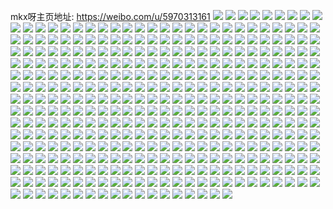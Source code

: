 mkx呀主页地址: https://weibo.com/u/5970313161 
![](https://wx4.sinaimg.cn/mw2000/006w2Pbzly1h9iqmndytxj30wi0v40uy.jpg) 
![](https://wx4.sinaimg.cn/mw2000/006w2Pbzly1h9iqmnlo2mj30wi0stq5y.jpg) 
![](https://wx4.sinaimg.cn/mw2000/006w2Pbzly1h9iqi37dekj30vc15sak1.jpg) 
![](https://wx4.sinaimg.cn/mw2000/006w2Pbzly1h9iqi3g6wej30vc15sdqm.jpg) 
![](https://wx4.sinaimg.cn/mw2000/006w2Pbzly1h9iqi3n39oj30vc0isdkt.jpg) 
![](https://wx4.sinaimg.cn/mw2000/006w2Pbzly1h9iqi7ttb7j30u01hctkn.jpg) 
![](https://wx4.sinaimg.cn/mw2000/006w2Pbzly1h9iqj05jrlj31yc0wib2a.jpg) 
![](https://wx4.sinaimg.cn/mw2000/006w2Pbzly1h96u039my7j30u01hcdwj.jpg) 
![](https://wx4.sinaimg.cn/mw2000/006w2Pbzly1h96u044lokj30u01hcndo.jpg) 
![](https://wx4.sinaimg.cn/mw2000/006w2Pbzly1h96u060kujj30u01hcww3.jpg) 
![](https://wx4.sinaimg.cn/mw2000/006w2Pbzly1h96u0chxhhj30wi1hbgyg.jpg) 
![](https://wx4.sinaimg.cn/mw2000/006w2Pbzly1h8waaeiylnj30uv0x3aga.jpg) 
![](https://wx4.sinaimg.cn/mw2000/006w2Pbzly1h8waaevfnfj30vc0x3n64.jpg) 
![](https://wx4.sinaimg.cn/mw2000/006w2Pbzly1h8waaf80szj30vc0y547w.jpg) 
![](https://wx4.sinaimg.cn/mw2000/006w2Pbzly1h8waag4lswj30v10wigt0.jpg) 
![](https://wx4.sinaimg.cn/mw2000/006w2Pbzly1h8waagw8o0j31qk20skg7.jpg) 
![](https://wx4.sinaimg.cn/mw2000/006w2Pbzly1h8ukx873syj32dc35snpe.jpg) 
![](https://wx4.sinaimg.cn/mw2000/006w2Pbzly1h8ukx8puk7j30re13y7ha.jpg) 
![](https://wx4.sinaimg.cn/mw2000/006w2Pbzly1h8ukx9rybvj30u01hcwrf.jpg) 
![](https://wx4.sinaimg.cn/mw2000/006w2Pbzly1h8kxynmrg7j31ng278qri.jpg) 
![](https://wx4.sinaimg.cn/mw2000/006w2Pbzly1h8kxymvf88j31p82bk1kx.jpg) 
![](https://wx4.sinaimg.cn/mw2000/006w2Pbzly1h8kxyogvaaj30vc15s133.jpg) 
![](https://wx4.sinaimg.cn/mw2000/006w2Pbzly1h8ioltbl3tj30vc15s7jk.jpg) 
![](https://wx4.sinaimg.cn/mw2000/006w2Pbzly1h8iolu5q6xj30vc15sh04.jpg) 
![](https://wx4.sinaimg.cn/mw2000/006w2Pbzly1h8iolxzvvyj31p91vd1ky.jpg) 
![](https://wx4.sinaimg.cn/mw2000/006w2Pbzly1h8iolycjazj31cb0r97ew.jpg) 
![](https://wx4.sinaimg.cn/mw2000/006w2Pbzly1h8iom0ppjtj30wi10ldlx.jpg) 
![](https://wx4.sinaimg.cn/mw2000/006w2Pbzly1h7ztdq9qhnj32c03404qq.jpg) 
![](https://wx4.sinaimg.cn/mw2000/006w2Pbzly1h7y64kq4jwj32c0340b2a.jpg) 
![](https://wx4.sinaimg.cn/mw2000/006w2Pbzly1h7y64lqqqij32c0340npe.jpg) 
![](https://wx4.sinaimg.cn/mw2000/006w2Pbzly1h7y64mgcp3j32c03401kx.jpg) 
![](https://wx4.sinaimg.cn/mw2000/006w2Pbzly1h7y64msh73j31dn1n8k3z.jpg) 
![](https://wx4.sinaimg.cn/mw2000/006w2Pbzly1h7y64olxtlj32c0340b2a.jpg) 
![](https://wx4.sinaimg.cn/mw2000/006w2Pbzly1h7y64pmd7nj32c0340qv5.jpg) 
![](https://wx4.sinaimg.cn/mw2000/006w2Pbzly1h7y64q8rnsj31mq1mikjl.jpg) 
![](https://wx4.sinaimg.cn/mw2000/006w2Pbzly1h7y64rgz5xj32c02v4u0y.jpg) 
![](https://wx4.sinaimg.cn/mw2000/006w2Pbzly1h7ux16yoifj30vb14dtm3.jpg) 
![](https://wx4.sinaimg.cn/mw2000/006w2Pbzly1h7ux1auhwhj30yp0q3jxb.jpg) 
![](https://wx4.sinaimg.cn/mw2000/006w2Pbzly1h7ux1bfj1wj30vc15salo.jpg) 
![](https://wx4.sinaimg.cn/mw2000/006w2Pbzly1h7ux1c0brij30vc15sqfi.jpg) 
![](https://wx4.sinaimg.cn/mw2000/006w2Pbzly1h7ux1d7axtj30vc15sgv6.jpg) 
![](https://wx4.sinaimg.cn/mw2000/006w2Pbzly1h7o8x0zobwj31sc2dsb29.jpg) 
![](https://wx4.sinaimg.cn/mw2000/006w2Pbzly1h7j152a2sgj30u01hctk4.jpg) 
![](https://wx4.sinaimg.cn/mw2000/006w2Pbzly1h7j152hdrej30u01hcdpp.jpg) 
![](https://wx4.sinaimg.cn/mw2000/006w2Pbzly1h7hrlojdahj30wi1kgqim.jpg) 
![](https://wx4.sinaimg.cn/mw2000/006w2Pbzly1h7hrlo8q8bj30tu12mdq8.jpg) 
![](https://wx4.sinaimg.cn/mw2000/006w2Pbzly1h6rg12lk5mj30u01hcgp2.jpg) 
![](https://wx4.sinaimg.cn/mw2000/006w2Pbzly1h6d7am8vh5j30u01hcta7.jpg) 
![](https://wx4.sinaimg.cn/mw2000/006w2Pbzly1h69v6bh456j31d20sjk5u.jpg) 
![](https://wx4.sinaimg.cn/mw2000/006w2Pbzly1h66btc4u6wj33402c07wk.jpg) 
![](https://wx4.sinaimg.cn/mw2000/006w2Pbzly1h66btf2nflj31sc20fx6p.jpg) 
![](https://wx4.sinaimg.cn/mw2000/006w2Pbzly1h63ujtzfzqj30wi0x77a7.jpg) 
![](https://wx4.sinaimg.cn/mw2000/006w2Pbzly1h60jfikv68j30vc15s12d.jpg) 
![](https://wx4.sinaimg.cn/mw2000/006w2Pbzly1h60jfj4sj4j30vc15sgo3.jpg) 
![](https://wx4.sinaimg.cn/mw2000/006w2Pbzly1h5tstosw2wj31sc2dshdt.jpg) 
![](https://wx4.sinaimg.cn/mw2000/006w2Pbzly1h5tstpl2m7j31sc2dsu0x.jpg) 
![](https://wx4.sinaimg.cn/mw2000/006w2Pbzly1h5p6x9uo04j30u01hcqd5.jpg) 
![](https://wx4.sinaimg.cn/mw2000/006w2Pbzly1h5msoxkrj4j30u01hcwql.jpg) 
![](https://wx4.sinaimg.cn/mw2000/006w2Pbzly1h5msozdpvjj31sc2dsu0y.jpg) 
![](https://wx4.sinaimg.cn/mw2000/006w2Pbzly1h5gzx0u6ifj30vc15sdyh.jpg) 
![](https://wx4.sinaimg.cn/mw2000/006w2Pbzly1h5gzwzh8wtj32a42vx7wj.jpg) 
![](https://wx4.sinaimg.cn/mw2000/006w2Pbzly1h5gzx2tdb4j32c0340u0z.jpg) 
![](https://wx4.sinaimg.cn/mw2000/006w2Pbzly1h5gzx6xydvj31sc2dsu0x.jpg) 
![](https://wx4.sinaimg.cn/mw2000/006w2Pbzly1h5gzy371ebj32c034le81.jpg) 
![](https://wx4.sinaimg.cn/mw2000/006w2Pbzly1h5gdrg4z91j31wh2lz1ky.jpg) 
![](https://wx4.sinaimg.cn/mw2000/006w2Pbzly1h5gdrhrqfjj32c03407wk.jpg) 
![](https://wx4.sinaimg.cn/mw2000/006w2Pbzly1h5gdreimwpj31vp2fbe84.jpg) 
![](https://wx4.sinaimg.cn/mw2000/006w2Pbzly1h5gdrqb1slj30u01hc1kx.jpg) 
![](https://wx4.sinaimg.cn/mw2000/006w2Pbzly1h5fw9zrf5mj322l1zqb2b.jpg) 
![](https://wx4.sinaimg.cn/mw2000/006w2Pbzly1h5fwa1r2clj32be35ku0y.jpg) 
![](https://wx4.sinaimg.cn/mw2000/006w2Pbzly1h5fwadu3fuj30vc15swye.jpg) 
![](https://wx4.sinaimg.cn/mw2000/006w2Pbzly1h59hhzhmm5j30uf15stq3.jpg) 
![](https://wx4.sinaimg.cn/mw2000/006w2Pbzly1h59hi0ojn9j31hc0u07ev.jpg) 
![](https://wx4.sinaimg.cn/mw2000/006w2Pbzly1h59hi0xz7gj30wf16wthm.jpg) 
![](https://wx4.sinaimg.cn/mw2000/006w2Pbzly1h59hi16yugj30vc15s7dc.jpg) 
![](https://wx4.sinaimg.cn/mw2000/006w2Pbzly1h59hi31sbgj32c0340hdy.jpg) 
![](https://wx4.sinaimg.cn/mw2000/006w2Pbzly1h59hi3v3ufj30u01hcwnh.jpg) 
![](https://wx4.sinaimg.cn/mw2000/006w2Pbzly1h53lvmchxnj30u01hcnc8.jpg) 
![](https://wx4.sinaimg.cn/mw2000/006w2Pbzly1h53lvshzl0j33402c04qr.jpg) 
![](https://wx4.sinaimg.cn/mw2000/006w2Pbzly1h51gc5z1ubj30qa0x9n34.jpg) 
![](https://wx4.sinaimg.cn/mw2000/006w2Pbzly1h51gceofs1j30p20zedoa.jpg) 
![](https://wx4.sinaimg.cn/mw2000/006w2Pbzly1h4qk3l0a91j328l2grhdu.jpg) 
![](https://wx4.sinaimg.cn/mw2000/006w2Pbzly1h4qk3jx7kmj33402c0npd.jpg) 
![](https://wx4.sinaimg.cn/mw2000/006w2Pbzly1h4qk3m6t2dj32c0340kjm.jpg) 
![](https://wx4.sinaimg.cn/mw2000/006w2Pbzly1h4qk3nfnlbj32c03401ky.jpg) 
![](https://wx4.sinaimg.cn/mw2000/006w2Pbzly1h4oa0miv53j30sn11w7cu.jpg) 
![](https://wx4.sinaimg.cn/mw2000/006w2Pbzly1h4oa0ne5cqj30vc15s13z.jpg) 
![](https://wx4.sinaimg.cn/mw2000/006w2Pbzly1h4oa0ou3fpj328l2grhdu.jpg) 
![](https://wx4.sinaimg.cn/mw2000/006w2Pbzly1h4bh7crjc1j30vc15s145.jpg) 
![](https://wx4.sinaimg.cn/mw2000/006w2Pbzly1h4bh7d0bt9j30vc15sjxu.jpg) 
![](https://wx4.sinaimg.cn/mw2000/006w2Pbzly1h49tlpxi0tj30u01hctl4.jpg) 
![](https://wx4.sinaimg.cn/mw2000/006w2Pbzly1h46tmrdygqj33342bcnpf.jpg) 
![](https://wx4.sinaimg.cn/mw2000/006w2Pbzly1h46tmu01tvj33342bc1l0.jpg) 
![](https://wx4.sinaimg.cn/mw2000/006w2Pbzly1h46tmvosi8j31pp2ji4qq.jpg) 
![](https://wx4.sinaimg.cn/mw2000/006w2Pbzly1h46tmws1yaj32732poqv6.jpg) 
![](https://wx4.sinaimg.cn/mw2000/006w2Pbzly1h46tmxfr1xj31sc2dse81.jpg) 
![](https://wx4.sinaimg.cn/mw2000/006w2Pbzly1h3ym12bh1aj32a7340u0y.jpg) 
![](https://wx4.sinaimg.cn/mw2000/006w2Pbzly1h3x4wp7urvj30u01hcwti.jpg) 
![](https://wx4.sinaimg.cn/mw2000/006w2Pbzly1h3synlq99xj30vc15sn97.jpg) 
![](https://wx4.sinaimg.cn/mw2000/006w2Pbzly1h3ocpy2i0lj30u01hcdts.jpg) 
![](https://wx4.sinaimg.cn/mw2000/006w2Pbzly1h3ocpycnvbj31hc0u0tn8.jpg) 
![](https://wx4.sinaimg.cn/mw2000/006w2Pbzly1h3lt75shgkj31r82arkjl.jpg) 
![](https://wx4.sinaimg.cn/mw2000/006w2Pbzly1h3lt75156aj31q129fkjl.jpg) 
![](https://wx4.sinaimg.cn/mw2000/006w2Pbzly1h3lt76mrdcj31sc2dsnpe.jpg) 
![](https://wx4.sinaimg.cn/mw2000/006w2Pbzly1h36n0oy7b9j30zk0k077x.jpg) 
![](https://wx4.sinaimg.cn/mw2000/006w2Pbzly1h2xp76l0rtj30u01hcn9j.jpg) 
![](https://wx4.sinaimg.cn/mw2000/006w2Pbzly1h2xp5qb6urj30wi1yc7l4.jpg) 
![](https://wx4.sinaimg.cn/mw2000/006w2Pbzly1h2xp5qpsn2j310o0rxqgm.jpg) 
![](https://wx4.sinaimg.cn/mw2000/006w2Pbzly1h2xp5r0j47j30vc15sdpo.jpg) 
![](https://wx4.sinaimg.cn/mw2000/006w2Pbzly1h2xp5rfekmj315b0lltfw.jpg) 
![](https://wx4.sinaimg.cn/mw2000/006w2Pbzly1h2xp5m7g8pj30vc15sgyy.jpg) 
![](https://wx4.sinaimg.cn/mw2000/006w2Pbzly1h2xp5mismaj30vc15s4ax.jpg) 
![](https://wx4.sinaimg.cn/mw2000/006w2Pbzly1h2xp5muj12j30vc15sna1.jpg) 
![](https://wx4.sinaimg.cn/mw2000/006w2Pbzly1h2xp5n91rvj30vc15sk4m.jpg) 
![](https://wx4.sinaimg.cn/mw2000/006w2Pbzly1h2xp5nmqfej30vc15sdsc.jpg) 
![](https://wx4.sinaimg.cn/mw2000/006w2Pbzly1h2xp5nyrrnj30vc15s17f.jpg) 
![](https://wx4.sinaimg.cn/mw2000/006w2Pbzly1h2xp5ob70wj30vc13mar7.jpg) 
![](https://wx4.sinaimg.cn/mw2000/006w2Pbzly1h2xp5lxcqvj30vc15s17k.jpg) 
![](https://wx4.sinaimg.cn/mw2000/006w2Pbzly1h2xp5oo4qlj315s0vc7gm.jpg) 
![](https://wx4.sinaimg.cn/mw2000/006w2Pbzly1h2xp5ow2i8j315s0vc49u.jpg) 
![](https://wx4.sinaimg.cn/mw2000/006w2Pbzly1h2xp5p8akcj315s0vc7gq.jpg) 
![](https://wx4.sinaimg.cn/mw2000/006w2Pbzly1h2xp5pg63gj315s0vcdqo.jpg) 
![](https://wx4.sinaimg.cn/mw2000/006w2Pbzly1h2xp5pv2jkj30vc15sqlm.jpg) 
![](https://wx4.sinaimg.cn/mw2000/006w2Pbzly1h2olay43cuj31gs0ton7z.jpg) 
![](https://wx4.sinaimg.cn/mw2000/006w2Pbzly1h2jq0bqke2j30u01hch0o.jpg) 
![](https://wx4.sinaimg.cn/mw2000/006w2Pbzly1h2h7iq89wjj31sc2dsb29.jpg) 
![](https://wx4.sinaimg.cn/mw2000/006w2Pbzly1h2h7ivfa6cj31sc2dse81.jpg) 
![](https://wx4.sinaimg.cn/mw2000/006w2Pbzly1h2h7ip7bh4j31sc2dsb29.jpg) 
![](https://wx4.sinaimg.cn/mw2000/006w2Pbzly1h2h7iscqu9j31sc2dsb29.jpg) 
![](https://wx4.sinaimg.cn/mw2000/006w2Pbzly1h2h7itepwfj31sc2ds7wh.jpg) 
![](https://wx4.sinaimg.cn/mw2000/006w2Pbzly1h2h7iudb6wj31sc2ds7wh.jpg) 
![](https://wx4.sinaimg.cn/mw2000/006w2Pbzly1h2g3g8fj1fj31sc2dsb29.jpg) 
![](https://wx4.sinaimg.cn/mw2000/006w2Pbzly1h2g3g9b58kj31sc2dse81.jpg) 
![](https://wx4.sinaimg.cn/mw2000/006w2Pbzly1h2fbubjeuhj30wi1ycq7i.jpg) 
![](https://wx4.sinaimg.cn/mw2000/006w2Pbzly1h2fbufctavj30ma0sg77a.jpg) 
![](https://wx4.sinaimg.cn/mw2000/006w2Pbzly1h2fbugh91ej32852y3e82.jpg) 
![](https://wx4.sinaimg.cn/mw2000/006w2Pbzly1h2fbuki45zj320t2phx6p.jpg) 
![](https://wx4.sinaimg.cn/mw2000/006w2Pbzly1h2fbultx55j322l2qjx6p.jpg) 
![](https://wx4.sinaimg.cn/mw2000/006w2Pbzly1h2fby7d946j30wi0kb40p.jpg) 
![](https://wx4.sinaimg.cn/mw2000/006w2Pbzly1h2cgzmwxa3j30vc15sgu7.jpg) 
![](https://wx4.sinaimg.cn/mw2000/006w2Pbzly1h29j5bbz1cj32802you0y.jpg) 
![](https://wx4.sinaimg.cn/mw2000/006w2Pbzly1h29j5cewzzj32802yoqv6.jpg) 
![](https://wx4.sinaimg.cn/mw2000/006w2Pbzly1h29j5dj1lmj32yo2801kz.jpg) 
![](https://wx4.sinaimg.cn/mw2000/006w2Pbzly1h29j5eyea8j309n07vaa8.jpg) 
![](https://wx4.sinaimg.cn/mw2000/006w2Pbzly1h29j5ff2xmj31e92dsqv5.jpg) 
![](https://wx4.sinaimg.cn/mw2000/006w2Pbzly1h29j5h1e36j32c03407wj.jpg) 
![](https://wx4.sinaimg.cn/mw2000/006w2Pbzly1h29j5irr8mj32br3407wi.jpg) 
![](https://wx4.sinaimg.cn/mw2000/006w2Pbzly1h29j5jh6lcj31a31gqx20.jpg) 
![](https://wx4.sinaimg.cn/mw2000/006w2Pbzly1h1qfd14uv6j31wn20me78.jpg) 
![](https://wx4.sinaimg.cn/mw2000/006w2Pbzly1h1qfd4c6i6j31wn20me81.jpg) 
![](https://wx4.sinaimg.cn/mw2000/006w2Pbzly1h1kn5pw3jyj30uf14qn6v.jpg) 
![](https://wx4.sinaimg.cn/mw2000/006w2Pbzly1h1kn5rjs9fj30vc15s7ec.jpg) 
![](https://wx4.sinaimg.cn/mw2000/006w2Pbzly1h1kn5sk0n9j31eg1hg7nl.jpg) 
![](https://wx4.sinaimg.cn/mw2000/006w2Pbzly1h1brzzxas9j31lw25z7wi.jpg) 
![](https://wx4.sinaimg.cn/mw2000/006w2Pbzly1h1bs0abupfj32c0340hdw.jpg) 
![](https://wx4.sinaimg.cn/mw2000/006w2Pbzly1h1bs0bcuqnj31pa24t4qq.jpg) 
![](https://wx4.sinaimg.cn/mw2000/006w2Pbzly1h1bs0cxcohj32c0340hdx.jpg) 
![](https://wx4.sinaimg.cn/mw2000/006w2Pbzly1h1bs0dvqoej31sc2ds7wh.jpg) 
![](https://wx4.sinaimg.cn/mw2000/006w2Pbzly1h1bs0fdxhpj33402c0e84.jpg) 
![](https://wx4.sinaimg.cn/mw2000/006w2Pbzly1h1bs0gzxlbj31pe2ds1ky.jpg) 
![](https://wx4.sinaimg.cn/mw2000/006w2Pbzly1h12u38mchrj32322yub2b.jpg) 
![](https://wx4.sinaimg.cn/mw2000/006w2Pbzly1h12u3mat07j30u01hcned.jpg) 
![](https://wx4.sinaimg.cn/mw2000/006w2Pbzly1h12u43i9eoj30wi1ycqv5.jpg) 
![](https://wx4.sinaimg.cn/mw2000/006w2Pbzly1h12u4g0dydj30wi1yce81.jpg) 
![](https://wx4.sinaimg.cn/mw2000/006w2Pbzly1h12u4n1q6oj30wi1yc7wh.jpg) 
![](https://wx4.sinaimg.cn/mw2000/006w2Pbzly1h12u4onh0rj32c0340hdu.jpg) 
![](https://wx4.sinaimg.cn/mw2000/006w2Pbzly1h12u4njegrj30vc12w4ad.jpg) 
![](https://wx4.sinaimg.cn/mw2000/006w2Pbzly1h0udf32n6aj31ni2d9qv5.jpg) 
![](https://wx4.sinaimg.cn/mw2000/006w2Pbzly1h0pr3a8p9yj31v929unpe.jpg) 
![](https://wx4.sinaimg.cn/mw2000/006w2Pbzly1h0pr3iq6ivj32c0340x6s.jpg) 
![](https://wx4.sinaimg.cn/mw2000/006w2Pbzly1h0lcd3etl6j30tv12rtfx.jpg) 
![](https://wx4.sinaimg.cn/mw2000/006w2Pbzly1h0lcd3n7yrj30vc15sk1n.jpg) 
![](https://wx4.sinaimg.cn/mw2000/006w2Pbzly1h0lcd3xmmzj30u00z2n5y.jpg) 
![](https://wx4.sinaimg.cn/mw2000/006w2Pbzly1h0lcd5bjoxj31sc2dskjm.jpg) 
![](https://wx4.sinaimg.cn/mw2000/006w2Pbzly1h00kce57rtj30b40rsgpp.jpg) 
![](https://wx4.sinaimg.cn/mw2000/006w2Pbzly1h00kcdzs5lj30b40rs425.jpg) 
![](https://wx4.sinaimg.cn/mw2000/006w2Pbzly1h00kcegd31j30ud17ggug.jpg) 
![](https://wx4.sinaimg.cn/mw2000/006w2Pbzly1gznwb5vajdj30u01hc49m.jpg) 
![](https://wx4.sinaimg.cn/mw2000/006w2Pbzly1gzj7m6ci8sj31sc2dsu0x.jpg) 
![](https://wx4.sinaimg.cn/mw2000/006w2Pbzly1gzj7m6ziftj32c02c04qq.jpg) 
![](https://wx4.sinaimg.cn/mw2000/006w2Pbzly1gzj7m7kftsj31sc2dsqv5.jpg) 
![](https://wx4.sinaimg.cn/mw2000/006w2Pbzly1gzj7m82jegj31n61dx1kx.jpg) 
![](https://wx4.sinaimg.cn/mw2000/006w2Pbzly1gzj7m9ur9xj32c03407wi.jpg) 
![](https://wx4.sinaimg.cn/mw2000/006w2Pbzly1gzj7ma809aj30wi1ji4a9.jpg) 
![](https://wx4.sinaimg.cn/mw2000/006w2Pbzly1gzj7m5l9fdj30wi1jdarq.jpg) 
![](https://wx4.sinaimg.cn/mw2000/006w2Pbzly1gzdfpy2tvwj315s0vc132.jpg) 
![](https://wx4.sinaimg.cn/mw2000/006w2Pbzly1gzdfpx8m4ej30vc15sqew.jpg) 
![](https://wx4.sinaimg.cn/mw2000/006w2Pbzly1gzdfr0o38ij30qm0yttgy.jpg) 
![](https://wx4.sinaimg.cn/mw2000/006w2Pbzly1gzdfr1j3zdj30pg0y17be.jpg) 
![](https://wx4.sinaimg.cn/mw2000/006w2Pbzly1gzdfr3uqp5j30wi1ycqd8.jpg) 
![](https://wx4.sinaimg.cn/mw2000/006w2Pbzly1gzc8jrwq40j31gu1svb14.jpg) 
![](https://wx4.sinaimg.cn/mw2000/006w2Pbzly1gzc8jt19ijj30k00zkgr7.jpg) 
![](https://wx4.sinaimg.cn/mw2000/006w2Pbzly1gzc8jslh7mj30qm0yttgy.jpg) 
![](https://wx4.sinaimg.cn/mw2000/006w2Pbzly1gzc8jnvgfdj30pg0y17be.jpg) 
![](https://wx4.sinaimg.cn/mw2000/006w2Pbzly1gzc8jvfxacj32c0340e82.jpg) 
![](https://wx4.sinaimg.cn/mw2000/006w2Pbzly1gzc8jy7deoj32c0340e82.jpg) 
![](https://wx4.sinaimg.cn/mw2000/006w2Pbzly1gz6dbuqvgnj30u01hcgv3.jpg) 
![](https://wx4.sinaimg.cn/mw2000/006w2Pbzly1gz6dbmppd2j30wi1evgtt.jpg) 
![](https://wx4.sinaimg.cn/mw2000/006w2Pbzly1gz6dbokxd1j30wi1yc1kx.jpg) 
![](https://wx4.sinaimg.cn/mw2000/006w2Pbzly1gyw7e8gaqrj32c0340qv6.jpg) 
![](https://wx4.sinaimg.cn/mw2000/006w2Pbzly1gypb2xxdhwj32c0340u0y.jpg) 
![](https://wx4.sinaimg.cn/mw2000/006w2Pbzly1gypb3278w8j30up0nmteq.jpg) 
![](https://wx4.sinaimg.cn/mw2000/006w2Pbzly1gypb2wss0sj31yu2guu0y.jpg) 
![](https://wx4.sinaimg.cn/mw2000/006w2Pbzly1gyj0d9curmj32c0340u0y.jpg) 
![](https://wx4.sinaimg.cn/mw2000/006w2Pbzly1gyj0dc6hawj32c0340e82.jpg) 
![](https://wx4.sinaimg.cn/mw2000/006w2Pbzly1gyhlf1503hj30uo0w7tiy.jpg) 
![](https://wx4.sinaimg.cn/mw2000/006w2Pbzly1gyhlf0op1vj30lm0xpgqy.jpg) 
![](https://wx4.sinaimg.cn/mw2000/006w2Pbzly1gyfvhmnumoj30wi1kg176.jpg) 
![](https://wx4.sinaimg.cn/mw2000/006w2Pbzly1gyfvhn0elbj30u014x4bh.jpg) 
![](https://wx4.sinaimg.cn/mw2000/006w2Pbzly1gyfvhprqt2j30vc15sn5p.jpg) 
![](https://wx4.sinaimg.cn/mw2000/006w2Pbzly1gyfvhpz3dwj30gl0ilgnh.jpg) 
![](https://wx4.sinaimg.cn/mw2000/006w2Pbzly1gy8psyso9vj30rz153wos.jpg) 
![](https://wx4.sinaimg.cn/mw2000/006w2Pbzly1gy8pszfmgvj31o61xj7wh.jpg) 
![](https://wx4.sinaimg.cn/mw2000/006w2Pbzly1gy8pt0st0rj30wi1yce5q.jpg) 
![](https://wx4.sinaimg.cn/mw2000/006w2Pbzly1gxzqejfvbfj30wi159tcg.jpg) 
![](https://wx4.sinaimg.cn/mw2000/006w2Pbzly1gxzqeo4uf9j32c0340npf.jpg) 
![](https://wx4.sinaimg.cn/mw2000/006w2Pbzly1gxzqek2zotj32c0340kjn.jpg) 
![](https://wx4.sinaimg.cn/mw2000/006w2Pbzly1gxzqej6ol2j30ze17o16q.jpg) 
![](https://wx4.sinaimg.cn/mw2000/006w2Pbzly1gxzqelrfmtj30sg0msjvs.jpg) 
![](https://wx4.sinaimg.cn/mw2000/006w2Pbzly1gxsl7u49ezj32oh1nzx6p.jpg) 
![](https://wx4.sinaimg.cn/mw2000/006w2Pbzly1gxoyj505y8j333y22ox6q.jpg) 
![](https://wx4.sinaimg.cn/mw2000/006w2Pbzly1gxoyj5qlzcj322o33y1kz.jpg) 
![](https://wx4.sinaimg.cn/mw2000/006w2Pbzly1gxoyj6hus4j322o33yqv6.jpg) 
![](https://wx4.sinaimg.cn/mw2000/006w2Pbzly1gxoyj7a5e2j322o33yqv6.jpg) 
![](https://wx4.sinaimg.cn/mw2000/006w2Pbzly1gxoyjb30u2j321k3407wk.jpg) 
![](https://wx4.sinaimg.cn/mw2000/006w2Pbzly1gxoyjcujufj333y22o7wk.jpg) 
![](https://wx4.sinaimg.cn/mw2000/006w2Pbzly1gxoyjgpu7uj34g02yohe3.jpg) 
![](https://wx4.sinaimg.cn/mw2000/006w2Pbzly1gxoyj9n7phj32yo4g0e86.jpg) 
![](https://wx4.sinaimg.cn/mw2000/006w2Pbzly1gxoyj3thpqj32yo4g0nph.jpg) 
![](https://wx4.sinaimg.cn/mw2000/006w2Pbzly1gxn1qjx37sj32c03404qq.jpg) 
![](https://wx4.sinaimg.cn/mw2000/006w2Pbzly1gxn1qkix7dj30vc15stgk.jpg) 
![](https://wx4.sinaimg.cn/mw2000/006w2Pbzly1gxn1qivpy7j30q41237aw.jpg) 
![](https://wx4.sinaimg.cn/mw2000/006w2Pbzly1gxi63enoq5j32a130aqv7.jpg) 
![](https://wx4.sinaimg.cn/mw2000/006w2Pbzly1gxi63cihy5j32c035x7wl.jpg) 
![](https://wx4.sinaimg.cn/mw2000/006w2Pbzly1gxh1qmvifwj31o01o0x1x.jpg) 
![](https://wx4.sinaimg.cn/mw2000/006w2Pbzly1gxh1qnllxxj30t610hdrb.jpg) 
![](https://wx4.sinaimg.cn/mw2000/006w2Pbzly1gxh1qydk9cj32c02c0kjm.jpg) 
![](https://wx4.sinaimg.cn/mw2000/006w2Pbzly1gxcg2h75nhj31sc2ds7wi.jpg) 
![](https://wx4.sinaimg.cn/mw2000/006w2Pbzly1gwzrs6tkatj32c0340u0y.jpg) 
![](https://wx4.sinaimg.cn/mw2000/006w2Pbzly1gwz9zlaf1jj31sc2dsqv5.jpg) 
![](https://wx4.sinaimg.cn/mw2000/006w2Pbzly1gwz9zmeb3kj31sc2dsu0x.jpg) 
![](https://wx4.sinaimg.cn/mw2000/006w2Pbzly1gwz9zk7mw6j31sc2dsu0x.jpg) 
![](https://wx4.sinaimg.cn/mw2000/006w2Pbzly1gwu37416w9j31sc2dskjm.jpg) 
![](https://wx4.sinaimg.cn/mw2000/006w2Pbzly1gwu36xgf64j31sc2ds1ky.jpg) 
![](https://wx4.sinaimg.cn/mw2000/006w2Pbzly1gwu36ytxc4j31sc2ds7ln.jpg) 
![](https://wx4.sinaimg.cn/mw2000/006w2Pbzly1gwphf2urb4j33402c07wi.jpg) 
![](https://wx4.sinaimg.cn/mw2000/006w2Pbzly1gwphf1jkmjj32c03407wh.jpg) 
![](https://wx4.sinaimg.cn/mw2000/006w2Pbzly1gwphf4wnbsj33402c01kz.jpg) 
![](https://wx4.sinaimg.cn/mw2000/006w2Pbzly1gwphf7364mj31sc2dsx6p.jpg) 
![](https://wx4.sinaimg.cn/mw2000/006w2Pbzly1gwphfckpd8j30vc11sanz.jpg) 
![](https://wx4.sinaimg.cn/mw2000/006w2Pbzly1gwphf8x9x7j32c0340x6q.jpg) 
![](https://wx4.sinaimg.cn/mw2000/006w2Pbzly1gwphfakgg5j33402c01kz.jpg) 
![](https://wx4.sinaimg.cn/mw2000/006w2Pbzly1gwphfcwqm7j30vc15swpb.jpg) 
![](https://wx4.sinaimg.cn/mw2000/006w2Pbzly1gwphfd9melj30vc15swpb.jpg) 
![](https://wx4.sinaimg.cn/mw2000/006w2Pbzly1gwm190895bj31wz1wp4qp.jpg) 
![](https://wx4.sinaimg.cn/mw2000/006w2Pbzly1gwm18zm7laj31nb1mn7va.jpg) 
![](https://wx4.sinaimg.cn/mw2000/006w2Pbzly1gw9uu8mwskj30iz0on0x8.jpg) 
![](https://wx4.sinaimg.cn/mw2000/006w2Pbzly1gw9uu8zj06j30nc0mzn2m.jpg) 
![](https://wx4.sinaimg.cn/mw2000/006w2Pbzly1gw9uu87dr5j32c03404qr.jpg) 
![](https://wx4.sinaimg.cn/mw2000/006w2Pbzly1gw9uubs6kmj30se11zk1e.jpg) 
![](https://wx4.sinaimg.cn/mw2000/006w2Pbzly1gw9uuakuufj33402c0hdv.jpg) 
![](https://wx4.sinaimg.cn/mw2000/006w2Pbzly1gw9uud6ytej32c0340kjm.jpg) 
![](https://wx4.sinaimg.cn/mw2000/006w2Pbzly1gw9uuf7gzgj33402c0u0z.jpg) 
![](https://wx4.sinaimg.cn/mw2000/006w2Pbzly1gw9uui6ynaj32c0340kjn.jpg) 
![](https://wx4.sinaimg.cn/mw2000/006w2Pbzly1gw9uul9ksdj323y1pfx6p.jpg) 
![](https://wx4.sinaimg.cn/mw2000/006w2Pbzly1gvrk3ypxm0j62c0340b2b02.jpg) 
![](https://wx4.sinaimg.cn/mw2000/006w2Pbzly1gvrk43iyuwj61yc0winpd02.jpg) 
![](https://wx4.sinaimg.cn/mw2000/006w2Pbzly1gvrk45hzccj62c03401ky02.jpg) 
![](https://wx4.sinaimg.cn/mw2000/006w2Pbzly1gvntqm0af7j61qi1sle8102.jpg) 
![](https://wx4.sinaimg.cn/mw2000/006w2Pbzly1gve8eq18gij62c02c0u0y02.jpg) 
![](https://wx4.sinaimg.cn/mw2000/006w2Pbzly1gve8er2qz1j62c03404qs02.jpg) 
![](https://wx4.sinaimg.cn/mw2000/006w2Pbzly1gve8eoo6u1j62c03401l002.jpg) 
![](https://wx4.sinaimg.cn/mw2000/006w2Pbzly1gve8es7d55j62c0340kjn02.jpg) 
![](https://wx4.sinaimg.cn/mw2000/006w2Pbzly1gve8etcbq9j629d2aw1ky02.jpg) 
![](https://wx4.sinaimg.cn/mw2000/006w2Pbzly1gve8euk6h4j62c034000002.jpg) 
![](https://wx4.sinaimg.cn/mw2000/006w2Pbzly1gve8evm1w5j62c0340u0y02.jpg) 
![](https://wx4.sinaimg.cn/mw2000/006w2Pbzly1gve8enguvej62c0340qv702.jpg) 
![](https://wx4.sinaimg.cn/mw2000/006w2Pbzly1gve8ew2p7lj60vc15sthz02.jpg) 
![](https://wx4.sinaimg.cn/mw2000/006w2Pbzly1gv6qqosotdj61sc2ds7wh02.jpg) 
![](https://wx4.sinaimg.cn/mw2000/006w2Pbzly1gv6qqq2wa8j61sc2dsb2902.jpg) 
![](https://wx4.sinaimg.cn/mw2000/006w2Pbzly1gurpb0wa8sj62c0340b2b02.jpg) 
![](https://wx4.sinaimg.cn/mw2000/006w2Pbzly1gurpb4zlcdj63402c0u0y02.jpg) 
![](https://wx4.sinaimg.cn/mw2000/006w2Pbzly1gunfp7g7s9j62c03404qq02.jpg) 
![](https://wx4.sinaimg.cn/mw2000/006w2Pbzly1guhm13bhofj60ut0ziqal02.jpg) 
![](https://wx4.sinaimg.cn/mw2000/006w2Pbzly1guhm14e51wj32c0340npe.jpg) 
![](https://wx4.sinaimg.cn/mw2000/006w2Pbzly1guhm12x3fzj62c0340npe02.jpg) 
![](https://wx4.sinaimg.cn/mw2000/006w2Pbzly1guhm14ugn5j60pa1hcdit02.jpg) 
![](https://wx4.sinaimg.cn/mw2000/006w2Pbzly1gtqrr69fmzj33402c01kz.jpg) 
![](https://wx4.sinaimg.cn/mw2000/006w2Pbzly1gtqrrbqw3rj31lz1uyu0x.jpg) 
![](https://wx4.sinaimg.cn/mw2000/006w2Pbzly1gtqrrkqvqqj32c0340b2c.jpg) 
![](https://wx4.sinaimg.cn/mw2000/006w2Pbzly1gtqrrszw11j32c03404qr.jpg) 
![](https://wx4.sinaimg.cn/mw2000/006w2Pbzly1gtqrs16yguj32c0340hdv.jpg) 
![](https://wx4.sinaimg.cn/mw2000/006w2Pbzly1gtqrr0uur5j30u01hck2a.jpg) 
![](https://wx4.sinaimg.cn/mw2000/006w2Pbzly1gtn6oq1zolj32c03404qr.jpg) 
![](https://wx4.sinaimg.cn/mw2000/006w2Pbzly1gtfdejwacaj31hw1nn7sq.jpg) 
![](https://wx4.sinaimg.cn/mw2000/006w2Pbzly1gtfdemgb6aj32c0340qv7.jpg) 
![](https://wx4.sinaimg.cn/mw2000/006w2Pbzly1gtfdeoy7ltj32c03404qr.jpg) 
![](https://wx4.sinaimg.cn/mw2000/006w2Pbzly1gtfdei64urj33402c04qr.jpg) 
![](https://wx4.sinaimg.cn/mw2000/006w2Pbzly1gtfdersxg4j33402c07wl.jpg) 
![](https://wx4.sinaimg.cn/mw2000/006w2Pbzly1gtfdev8jttj32c0340e83.jpg) 
![](https://wx4.sinaimg.cn/mw2000/006w2Pbzly1gtblc8yetej33402c0e81.jpg) 
![](https://wx4.sinaimg.cn/mw2000/006w2Pbzly1gtblcc7t9xj32c0340hdw.jpg) 
![](https://wx4.sinaimg.cn/mw2000/006w2Pbzly1gtblcfk8kzj33402c0kjo.jpg) 
![](https://wx4.sinaimg.cn/mw2000/006w2Pbzly1gtblc76cpij33402c07wi.jpg) 
![](https://wx4.sinaimg.cn/mw2000/006w2Pbzly1gt9x8tneh2j30ya1w8x5n.jpg) 
![](https://wx4.sinaimg.cn/mw2000/006w2Pbzly1gt9x8u0myjj30ig0zlq9m.jpg) 
![](https://wx4.sinaimg.cn/mw2000/006w2Pbzly1gt9dtlwnqyj31sc2dsqv5.jpg) 
![](https://wx4.sinaimg.cn/mw2000/006w2Pbzly1gt9dtpx4flj32c0340x6q.jpg) 
![](https://wx4.sinaimg.cn/mw2000/006w2Pbzly1gt9dtjbbiyj32c03401ky.jpg) 
![](https://wx4.sinaimg.cn/mw2000/006w2Pbzly1gt68xw51wmj33402c07wk.jpg) 
![](https://wx4.sinaimg.cn/mw2000/006w2Pbzly1gt68ya57abj30o90sswje.jpg) 
![](https://wx4.sinaimg.cn/mw2000/006w2Pbzly1gt68xymc5xj31de0runb2.jpg) 
![](https://wx4.sinaimg.cn/mw2000/006w2Pbzly1gt68xrmkfhj32c0340u0y.jpg) 
![](https://wx4.sinaimg.cn/mw2000/006w2Pbzly1gt68y1mvr2j32c0340hdu.jpg) 
![](https://wx4.sinaimg.cn/mw2000/006w2Pbzly1gt68y482b8j31o02801ky.jpg) 
![](https://wx4.sinaimg.cn/mw2000/006w2Pbzly1gt68y6l6raj32c0340hdu.jpg) 
![](https://wx4.sinaimg.cn/mw2000/006w2Pbzly1gt68y24ilhj30wi0j540g.jpg) 
![](https://wx4.sinaimg.cn/mw2000/006w2Pbzly1gt68zaby1yj32c0340e83.jpg) 
![](https://wx4.sinaimg.cn/mw2000/006w2Pbzly1gt2gea4eccj32c0340kjn.jpg) 
![](https://wx4.sinaimg.cn/mw2000/006w2Pbzly1gt2gapb9shj32c03407wj.jpg) 
![](https://wx4.sinaimg.cn/mw2000/006w2Pbzly1gt1cqly5svj30q30mrqak.jpg) 
![](https://wx4.sinaimg.cn/mw2000/006w2Pbzly1gt1cqqf7msj33402c0e83.jpg) 
![](https://wx4.sinaimg.cn/mw2000/006w2Pbzly1gszcyji2u3j33402c07wh.jpg) 
![](https://wx4.sinaimg.cn/mw2000/006w2Pbzly1gszcylj1s0j33402c0e81.jpg) 
![](https://wx4.sinaimg.cn/mw2000/006w2Pbzly1gszcyoc8acj33402c0e83.jpg) 
![](https://wx4.sinaimg.cn/mw2000/006w2Pbzly1gszcyrxwe2j33402c0hdu.jpg) 
![](https://wx4.sinaimg.cn/mw2000/006w2Pbzly1gszcyvohkij32c0340hdv.jpg) 
![](https://wx4.sinaimg.cn/mw2000/006w2Pbzly1gszcyz9mxxj32c0340npf.jpg) 
![](https://wx4.sinaimg.cn/mw2000/006w2Pbzly1gsvbas589sj33402c0qv7.jpg) 
![](https://wx4.sinaimg.cn/mw2000/006w2Pbzly1gsvbaxykjvj32c03404qq.jpg) 
![](https://wx4.sinaimg.cn/mw2000/006w2Pbzly1gsvbb4ev43j32c03404qs.jpg) 
![](https://wx4.sinaimg.cn/mw2000/006w2Pbzly1gsvbb5ugkhj30qg1b213n.jpg) 
![](https://wx4.sinaimg.cn/mw2000/006w2Pbzly1gsvbb9i4gdj31sc2dsx6p.jpg) 
![](https://wx4.sinaimg.cn/mw2000/006w2Pbzly1gsvbbadbuuj30u0140dmm.jpg) 
![](https://wx4.sinaimg.cn/mw2000/006w2Pbzly1gsl0ayluz1j32c0340u0y.jpg) 
![](https://wx4.sinaimg.cn/mw2000/006w2Pbzly1gsl0b1gdknj33402c0e82.jpg) 
![](https://wx4.sinaimg.cn/mw2000/006w2Pbzly1gsl0atyn29j32c0340hdv.jpg) 
![](https://wx4.sinaimg.cn/mw2000/006w2Pbzly1gsl0b6cmu4j32c0340kjm.jpg) 
![](https://wx4.sinaimg.cn/mw2000/006w2Pbzly1gsl0bbnn4xj32c0340npe.jpg) 
![](https://wx4.sinaimg.cn/mw2000/006w2Pbzly1gsl0bemkyhj31o01z7npd.jpg) 
![](https://wx4.sinaimg.cn/mw2000/006w2Pbzly1gsl0bg44k5j316y1smaxp.jpg) 
![](https://wx4.sinaimg.cn/mw2000/006w2Pbzly1gsl0bhwfcwj31o0280b29.jpg) 
![](https://wx4.sinaimg.cn/mw2000/006w2Pbzly1gsl0bn65k6j32c03407wk.jpg) 
![](https://wx4.sinaimg.cn/mw2000/006w2Pbzly1gshc7pq76pj32c0340kjm.jpg) 
![](https://wx4.sinaimg.cn/mw2000/006w2Pbzly1gshc7u4srqj32c0340x6r.jpg) 
![](https://wx4.sinaimg.cn/mw2000/006w2Pbzly1gshc7wgvrqj33402c0e82.jpg) 
![](https://wx4.sinaimg.cn/mw2000/006w2Pbzly1gshc827pp8j32c03401kz.jpg) 
![](https://wx4.sinaimg.cn/mw2000/006w2Pbzly1gshc86k1hhj32c03404qr.jpg) 
![](https://wx4.sinaimg.cn/mw2000/006w2Pbzly1gshc88q986j33402c0u0y.jpg) 
![](https://wx4.sinaimg.cn/mw2000/006w2Pbzly1gsdcraqvznj30u01400vy.jpg) 
![](https://wx4.sinaimg.cn/mw2000/006w2Pbzly1gsdcrbdm6wj318o0p5jzj.jpg) 
![](https://wx4.sinaimg.cn/mw2000/006w2Pbzly1gsdcrex874j33402c0hdt.jpg) 
![](https://wx4.sinaimg.cn/mw2000/006w2Pbzly1gsdcri7e3aj33402c0ki7.jpg) 
![](https://wx4.sinaimg.cn/mw2000/006w2Pbzly1gsdcrkwuk8j31in1vre81.jpg) 
![](https://wx4.sinaimg.cn/mw2000/006w2Pbzly1gsdcrp21uej31yq1cru0x.jpg) 
![](https://wx4.sinaimg.cn/mw2000/006w2Pbzly1gsapaulxuaj32c03407wj.jpg) 
![](https://wx4.sinaimg.cn/mw2000/006w2Pbzly1gsapb0ll4wj32c0340hdu.jpg) 
![](https://wx4.sinaimg.cn/mw2000/006w2Pbzly1gsapb9ha9cj32c0340npf.jpg) 
![](https://wx4.sinaimg.cn/mw2000/006w2Pbzly1gsapbft6z1j32c0340qv7.jpg) 
![](https://wx4.sinaimg.cn/mw2000/006w2Pbzly1gsapbi1xrkj30u01hctpg.jpg) 
![](https://wx4.sinaimg.cn/mw2000/006w2Pbzly1gsapbirf6sj30u01hcqe1.jpg) 
![](https://wx4.sinaimg.cn/mw2000/006w2Pbzly1gsapap81cij30kx0qz42b.jpg) 
![](https://wx4.sinaimg.cn/mw2000/006w2Pbzly1gs5xqd4bfnj30u01hc19p.jpg) 
![](https://wx4.sinaimg.cn/mw2000/006w2Pbzly1gs5xqglyg4j32c0340qv6.jpg) 
![](https://wx4.sinaimg.cn/mw2000/006w2Pbzly1gs3ujdppyvj30u0125wpb.jpg) 
![](https://wx4.sinaimg.cn/mw2000/006w2Pbzly1grsgi0pdfej33402c01d5.jpg) 
![](https://wx4.sinaimg.cn/mw2000/006w2Pbzly1grsgi3drhwj32801o0e81.jpg) 
![](https://wx4.sinaimg.cn/mw2000/006w2Pbzly1grsgi5f6b2j32801o0u0x.jpg) 
![](https://wx4.sinaimg.cn/mw2000/006w2Pbzly1grsgi7numhj31g924q7wb.jpg) 
![](https://wx4.sinaimg.cn/mw2000/006w2Pbzly1grsgi9vmycj31h521z7wh.jpg) 
![](https://wx4.sinaimg.cn/mw2000/006w2Pbzly1grsgidcy8hj31o0280hdt.jpg) 
![](https://wx4.sinaimg.cn/mw2000/006w2Pbzly1grow6avc83j32c0340npe.jpg) 
![](https://wx4.sinaimg.cn/mw2000/006w2Pbzly1grow6cb3ocj33402c0hdt.jpg) 
![](https://wx4.sinaimg.cn/mw2000/006w2Pbzly1grow6fc4rcj32c0340b2b.jpg) 
![](https://wx4.sinaimg.cn/mw2000/006w2Pbzly1grow6gsp2uj33402c0qv5.jpg) 
![](https://wx4.sinaimg.cn/mw2000/006w2Pbzly1grow6jj7r3j31zw2n1u0x.jpg) 
![](https://wx4.sinaimg.cn/mw2000/006w2Pbzly1grow6ncgrcj33402c07wi.jpg) 
